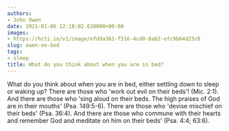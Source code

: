 ```yaml
---
authors:
- John Owen
date: 2021-01-06 12:18:02.638000+00:00
images:
- https://hcti.io/v1/image/efdda361-f516-4cd0-8ab2-efc9b64d23c6
slug: owen-on-bed
tags:
- sleep
title: What do you think about when you are in bed?
---
```


What do you think about when you are in bed, either settling down to sleep or waking up? There are those who 'work out evil on their beds'! (Mic. 2:1). And there are those who 'sing aloud on their beds. The high praises of God are in their mouths' (Psa. 149:5-6). There are those who 'devise mischief on their beds' (Psa. 36:4). And there are those who commune with their hearts and remember God and meditate on him on their beds' (Psa. 4:4; 63:6).